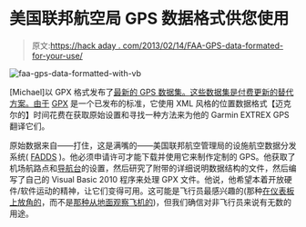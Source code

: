 # 美国联邦航空局 GPS 数据格式供您使用

> 原文:[https://hack aday . com/2013/02/14/FAA-GPS-data-formated-for-your-use/](https://hackaday.com/2013/02/14/faa-gps-data-formatted-for-your-use/)

![faa-gps-data-formatted-with-vb](../Images/f027f00ba8d5e0370a567f2ffd5175bf.png)

[Michael]以 GPX 格式发布了[最新的 GPS 数据集。这些数据集是付费更新的替代方案。由于](http://gpspilot.org/) [GPX](http://en.wikipedia.org/wiki/GPS_eXchange_Format) 是一个已发布的标准，它使用 XML 风格的位置数据格式【迈克尔的】时间花费在获取原始设置和寻找一种方法来为他的 Garmin EXTREX GPS 翻译它们。

原始数据来自——打住，这是满嘴的——美国联邦航空管理局的设施航空数据分发系统( [FADDS](https://nfdc.faa.gov/xwiki/bin/view/NFDC/FADDS) )。他必须申请许可才能下载并使用它来制作定制的 GPS。他获取了机场航路点和[导航台](http://en.wikipedia.org/wiki/Navaid)的设置，然后研究了附带的详细说明数据结构的文件，然后编写了自己的 Visual Basic 2010 程序来处理 GPX 文件。他说，他希望本着开放硬件/软件运动的精神，让它们变得可用。这可能是飞行员最感兴趣的(那种[在仪表板上放角的](http://hackaday.com/2012/10/12/nook-simple-touch-as-a-glider-computer/)，而不是[那种从地面观察飞机的](http://hackaday.com/2011/12/02/eight-dollar-airplane-for-really-bad-pilots/))，但我们确信对非飞行员来说有无数的用途。